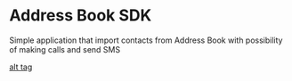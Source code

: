 Address Book SDK
===========

Simple application that import contacts from Address Book with possibility of making calls and send SMS 

[alt tag](http://habrastorage.org/storage3/a5b/299/e4f/a5b299e4fc0e92b76a0ead27e2dc6605.png)
